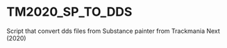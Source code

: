 # TM2020_SP_TO_DDS
Script that convert dds files from Substance painter from  Trackmania Next (2020)
